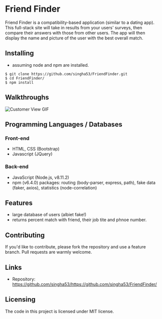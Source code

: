 # Friend Finder

Friend Finder is a compatibility-based application (similar to a dating app). This full-stack site will take in results from your users' surveys, then compare their answers with those from other users. The app will then display the name and picture of the user with the best overall match.

## Installing
- assuming node and npm are installed. 

```shell
$ git clone https://github.com/singha53/FriendFinder.git
$ cd FriendFinder/
$ npm install
```

## Walkthroughs
![Customer View GIF](https://github.com/singha53/bamazon/blob/master/media/bamazonCustomer.gif)

## Programming Languages / Databases
### Front-end
- HTML, CSS (Bootstrap)
- Javascript (JQuery)

### Back-end
- JavaScript (Node.js, v8.11.2)
- npm (v6.4.0) packages: routing (body-parser, express, path), fake data (faker, axios), statistics (node-correlation)

## Features

- large database of users (albiet fake!)
- returns percent match with friend, their job tite and phnoe number.

## Contributing

If you'd like to contribute, please fork the repository and use a feature
branch. Pull requests are warmly welcome.

## Links

- Repository: https://github.com/singha53/https://github.com/singha53/FriendFinder/

## Licensing

The code in this project is licensed under MIT license.
